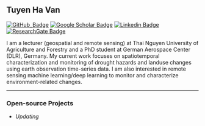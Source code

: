 ## Tuyen Ha Van

[![GitHub_Badge](https://img.shields.io/github/followers/tuyenhavan?style=social)](https://github.com/tuyenhavan?tab=followers)
[![Google Scholar Badge](https://img.shields.io/badge/Google-scholar-bluegray)](https://scholar.google.com/citations?user=5DBgVpUAAAAJ&hl=en)
[![Linkedin Badge](https://img.shields.io/badge/My-LinkeIn-blue)](https://www.linkedin.com/in/tuyen-ha-van-435856128/)
[![ResearchGate Badge](https://img.shields.io/badge/My-ResearchGate-yellow)](https://www.researchgate.net/profile/Tuyen-Ha/research)

I am a lecturer (geospatial and remote sensing) at Thai Nguyen University of Agriculture and Forestry and a PhD student at German Aerospace Center (DLR), Germany. My current work focuses on spatiotemporal characterization and monitoring of drought hazards and landuse changes using earth observation time-series data. I am also interested in remote sensing machine learning/deep learning to monitor and characterize environment-related changes. 

--- 

### Open-source Projects

- *Updating*

